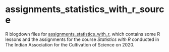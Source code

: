 # assignments_statistics_with_r_source
 R blogdown files for [assignments_statistics_with_r](https://github.com/joydeepchowdhury/assignments_statistics_with_r), which contains some R lessons and the assignments for the course _Statistics with R_ conducted in The Indian Association for the Cultivation of Science on 2020.
